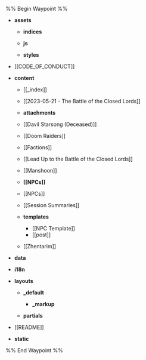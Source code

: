%% Begin Waypoint %%
- **assets**
	- **indices**
	- **js**

	- **styles**

- [[CODE_OF_CONDUCT]]
- **content**
	- [[_index]]
	- [[2023-05-21 - The Battle of the Closed Lords]]
	- **attachments**

	- [[Davil Starsong (Deceased)]]
	- [[Doom Raiders]]
	- [[Factions]]
	- [[Lead Up to the Battle of the Closed Lords]]
	- [[Manshoon]]
	- **[[NPCs]]**
	- [[NPCs]]
	- [[Session Summaries]]
	- **templates**
		- [[NPC Template]]
		- [[post]]
	- [[Zhentarim]]
- **data**

- **i18n**

- **layouts**
	- **_default**
		- **_markup**

	- **partials**

- [[README]]
- **static**


%% End Waypoint %%
